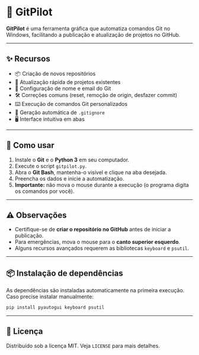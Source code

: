 # 🚀 GitPilot

**GitPilot** é uma ferramenta gráfica que automatiza comandos Git no Windows, facilitando a publicação e atualização de projetos no GitHub.

---

## ✨ Recursos

- 📦 Criação de novos repositórios
- 🔄 Atualização rápida de projetos existentes
- 👤 Configuração de nome e email do Git
- 🛠️ Correções comuns (reset, remoção de origin, desfazer commit)
- ⌨️ Execução de comandos Git personalizados
- 📂 Geração automática de `.gitignore`
- 🖥️ Interface intuitiva em abas

---

## 🚀 Como usar

1. Instale o **Git** e o **Python 3** em seu computador.
2. Execute o script `gitpilot.py`.
3. Abra o **Git Bash**, mantenha-o visível e clique na aba desejada.
4. Preencha os dados e inicie a automatização.
5. **Importante:** não mova o mouse durante a execução (o programa digita os comandos por você).

---

## ⚠️ Observações

- Certifique-se de **criar o repositório no GitHub** antes de iniciar a publicação.
- Para emergências, mova o mouse para o **canto superior esquerdo**.
- Alguns recursos avançados requerem as bibliotecas `keyboard` e `psutil`.

---

## 📦 Instalação de dependências

As dependências são instaladas automaticamente na primeira execução.  
Caso precise instalar manualmente:

```bash
pip install pyautogui keyboard psutil
```

---

## 📜 Licença

Distribuído sob a licença MIT. Veja `LICENSE` para mais detalhes.

